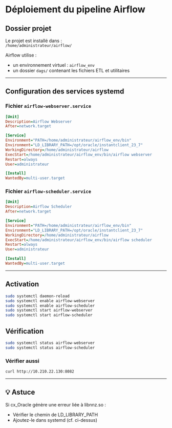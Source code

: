 # Déploiement du pipeline Airflow

## Dossier projet

Le projet est installé dans :  
`/home/administrateur/airflow/`

Airflow utilise :
- un environnement virtuel : `airflow_env`
- un dossier `dags/` contenant les fichiers ETL et utilitaires

---

## Configuration des services systemd

### Fichier `airflow-webserver.service`

```ini
[Unit]
Description=Airflow Webserver
After=network.target

[Service]
Environment="PATH=/home/administrateur/airflow_env/bin"
Environment="LD_LIBRARY_PATH=/opt/oracle/instantclient_23_7"
WorkingDirectory=/home/administrateur/airflow
ExecStart=/home/administrateur/airflow_env/bin/airflow webserver
Restart=always
User=administrateur

[Install]
WantedBy=multi-user.target
```
### Fichier `airflow-scheduler.service`

```ini
[Unit]
Description=Airflow Scheduler
After=network.target

[Service]
Environment="PATH=/home/administrateur/airflow_env/bin"
Environment="LD_LIBRARY_PATH=/opt/oracle/instantclient_23_7"
WorkingDirectory=/home/administrateur/airflow
ExecStart=/home/administrateur/airflow_env/bin/airflow scheduler
Restart=always
User=administrateur

[Install]
WantedBy=multi-user.target
```
---

## Activation

```bash
sudo systemctl daemon-reload
sudo systemctl enable airflow-webserver
sudo systemctl enable airflow-scheduler
sudo systemctl start airflow-webserver
sudo systemctl start airflow-scheduler
```

## Vérification
```bash
sudo systemctl status airflow-webserver
sudo systemctl status airflow-scheduler
```
### Vérifier aussi
```bash
curl http://10.210.22.130:8082
```
---

## 💡 Astuce
Si cx_Oracle génère une erreur liée à libnnz.so :

-  Vérifier le chemin de LD_LIBRARY_PATH
-  Ajoutez-le dans systemd (cf. ci-dessus)

